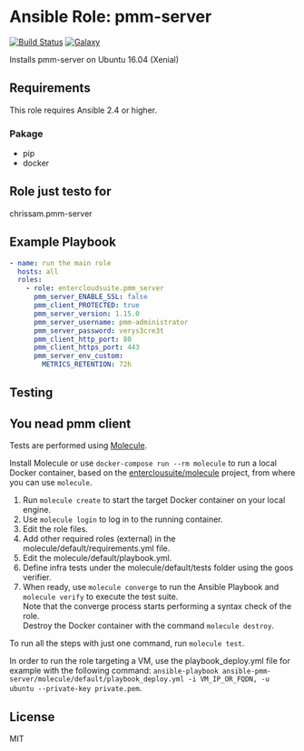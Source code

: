 Ansible Role: pmm-server 
======================================

[![Build Status](https://travis-ci.org/entercloudsuite/ansible-pmm-server.svg?branch=master)](https://travis-ci.org/entercloudsuite/ansible-pmm-server)
[![Galaxy](https://img.shields.io/badge/galaxy-entercloudsuite.pmm_server-blue.svg?style=flat-square)](https://galaxy.ansible.com/entercloudsuite/pmm_server)  

Installs pmm-server on Ubuntu 16.04 (Xenial)

## Requirements
This role requires Ansible 2.4 or higher.
### Pakage
 - pip
 - docker

## Role just testo for
chrissam.pmm-server

## Example Playbook

```yaml
- name: run the main role
  hosts: all
  roles:
    - role: entercloudsuite.pmm_server
      pmm_server_ENABLE_SSL: false
      pmm_client_PROTECTED: true
      pmm_server_version: 1.15.0
      pmm_server_username: pmm-administrator
      pmm_server_password: verys3cre3t
      pmm_client_http_port: 80
      pmm_client_https_port: 443
      pmm_server_env_custom:
        METRICS_RETENTION: 72h
```
## Testing

## You nead pmm client


Tests are performed using [Molecule](http://molecule.readthedocs.org/en/latest/).

Install Molecule or use `docker-compose run --rm molecule` to run a local Docker container, based on the [enterclousuite/molecule](https://hub.docker.com/r/fminzoni/molecule/) project, from where you can use `molecule`.

1. Run `molecule create` to start the target Docker container on your local engine.  
2. Use `molecule login` to log in to the running container.  
3. Edit the role files.  
4. Add other required roles (external) in the molecule/default/requirements.yml file.  
5. Edit the molecule/default/playbook.yml.  
6. Define infra tests under the molecule/default/tests folder using the goos verifier.  
7. When ready, use `molecule converge` to run the Ansible Playbook and `molecule verify` to execute the test suite.  
Note that the converge process starts performing a syntax check of the role.  
Destroy the Docker container with the command `molecule destroy`.   

To run all the steps with just one command, run `molecule test`. 

In order to run the role targeting a VM, use the playbook_deploy.yml file for example with the following command: `ansible-playbook ansible-pmm-server/molecule/default/playbook_deploy.yml -i VM_IP_OR_FQDN, -u ubuntu --private-key private.pem`.  

## License

MIT
